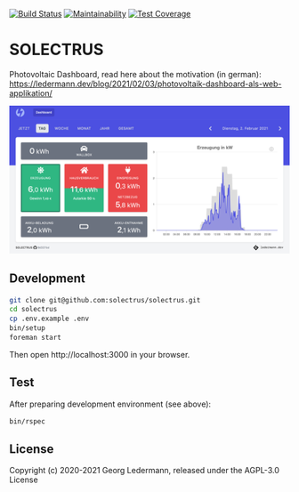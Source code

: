 [![Build Status](https://github.com/solectrus/solectrus/workflows/Continuous%20integration/badge.svg)](https://github.com/solectrus/solectrus/actions)
[![Maintainability](https://api.codeclimate.com/v1/badges/10d74fb7665c045afcf4/maintainability)](https://codeclimate.com/repos/5fe98897e985f4018b001e7d/maintainability)
[![Test Coverage](https://api.codeclimate.com/v1/badges/10d74fb7665c045afcf4/test_coverage)](https://codeclimate.com/repos/5fe98897e985f4018b001e7d/test_coverage)

# SOLECTRUS

Photovoltaic Dashboard, read here about the motivation (in german):
https://ledermann.dev/blog/2021/02/03/photovoltaik-dashboard-als-web-applikation/

![Screenshot](screenshot.png)


## Development

```bash
git clone git@github.com:solectrus/solectrus.git
cd solectrus
cp .env.example .env
bin/setup
foreman start
```

Then open http://localhost:3000 in your browser.


## Test

After preparing development environment (see above):

```bash
bin/rspec
```


## License

Copyright (c) 2020-2021 Georg Ledermann, released under the AGPL-3.0 License
